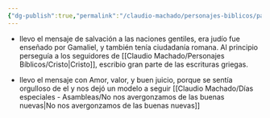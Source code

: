 ```yaml
---
{"dg-publish":true,"permalink":"/claudio-machado/personajes-biblicos/pablo/"}
---
```


- llevo el mensaje de salvación a las naciones gentiles, era judío fue enseñado por Gamaliel, y también tenía ciudadanía romana. Al principio perseguía a los seguidores de [[Claudio Machado/Personajes Bíblicos/Cristo\|Cristo]], escribio gran parte de las escrituras griegas.

- llevo el mensaje con Amor, valor, y buen juicio, porque se sentía orgulloso de el y nos dejó un modelo a seguir [[Claudio Machado/Días especiales - Asambleas/No nos avergonzamos de las buenas nuevas\|No nos avergonzamos de las buenas nuevas]]